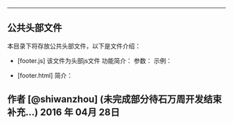 ------

## 公共头部文件   

本目录下将存放公共头部文件，以下是文件介绍：
- [footer.js] 该文件为头部js文件
	功能简介：
	参数：
	示例：
	
- [footer.html]
	简介：

作者 [@shiwanzhou] (未完成部分待石万周开发结束补充...)
2016 年 04月 28日  
------